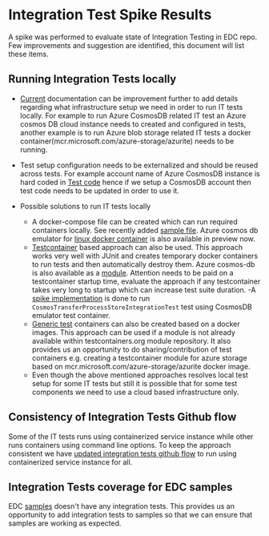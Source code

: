 # Integration Test Spike Results

A spike was performed to evaluate state of Integration Testing in EDC repo. Few improvements and suggestion are identified, this document will list these items.

## Running Integration Tests locally

- [Current](./docs/integration-testing.md) documentation can be improvement further to add details regarding what infrastructure setup we need in order to run IT tests locally. For example to run Azure CosmosDB related IT test an Azure cosmos DB cloud instance needs to created and configured in tests, another example is to run Azure blob storage related IT tests a docker container(mcr.microsoft.com/azure-storage/azurite) needs to be running.

- Test setup configuration needs to be externalized and should be reused across tests. For example account name of Azure CosmosDB instance is hard coded in [Test code](https://github.com/Agera-CatenaX/EclipseDataSpaceConnector/blob/2d62acc473608ab06464a8cf59919d8a260b98dc/extensions/azure/transfer-process-store-cosmos/src/test/java/org/eclipse/dataspaceconnector/transfer/store/cosmos/CosmosTransferProcessStoreIntegrationTest.java#L65) hence if we setup a CosmosDB account then test code needs to be updated in order to use it.

- Possible solutions to run IT tests locally

  - A docker-compose file can be created which can run required containers locally. See recently added [sample file](./docker-compose.yml). Azure cosmos db emulator for [linux docker container](https://docs.microsoft.com/en-us/azure/cosmos-db/linux-emulator?tabs=ssl-netstd21) is also available in preview now.
  - [Testcontainer](https://www.testcontainers.org/) based approach can also be used. This approach works very well with JUnit and creates temporary docker containers to run tests and then automatically destroy them. Azure cosmos-db is also available as a [module](https://www.testcontainers.org/modules/azure/). Attention needs to be paid on a testcontainer startup time, evaluate the approach if any testcontainer takes very long to startup which can increase test suite duration.
  -A [spike implementation](https://github.com/Agera-CatenaX/EclipseDataSpaceConnector/blob/946ef867796020910a93a3bf3d364ead72f6f063/extensions/azure/transfer-process-store-cosmos/src/test/java/org/eclipse/dataspaceconnector/transfer/store/cosmos/CosmosTransferProcessStoreIntegrationTest.java#L89) is done to run `CosmosTransferProcessStoreIntegrationTest` test using CosmosDB emulator test container.
  - [Generic test](https://www.testcontainers.org/features/creating_container/) containers can also be created based on a docker images. This approach can be used if a module is not already available within testcontainers.org module repository. It also provides us an opportunity to do sharing/contribution of test containers e.g. creating a testcontainer module for azure storage based on mcr.microsoft.com/azure-storage/azurite docker image.
  - Even though the above mentioned approaches resolves local test setup for some IT tests but still it is possible that for some test components we need to use a cloud based infrastructure only.

## Consistency of Integration Tests Github flow

Some of the IT tests runs using containerized service instance while other runs containers using command line options. To keep the approach consistent we have [updated integration tests github flow](https://github.com/Agera-CatenaX/EclipseDataSpaceConnector/blob/946ef867796020910a93a3bf3d364ead72f6f063/.github/workflows/integrationtests.yaml#L94) to run using containerized service instance for all.

## Integration Tests coverage for EDC samples

EDC [samples](https://github.com/Agera-CatenaX/EclipseDataSpaceConnector/tree/upstream-main/samples) doesn't have any integration tests. This provides us an opportunity to add integration tests to samples so that we can ensure that samples are working as expected.
